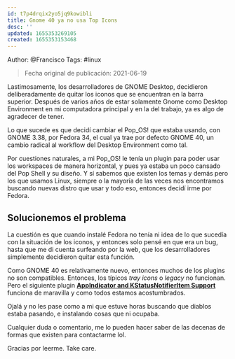 ```yaml
---
id: t7p4drqix2yo5jq9kowibli
title: Gnome 40 ya no usa Top Icons
desc: ''
updated: 1655353269105
created: 1655353153468
---
```


Author: @Francisco
Tags: #linux

> Fecha original de publicación: 2021-06-19

Lastimosamente, los desarrolladores de GNOME Desktop, decidieron deliberadamente de quitar los iconos que se encuentran en la barra superior. Después de varios años de estar solamente Gnome como Desktop Environment en mi computadora principal y en la del trabajo, ya es algo de agradecer de tener.

Lo que sucede es que decidí cambiar el Pop_OS! que estaba usando, con GNOME 3.38, por Fedora 34, el cual ya trae por defecto GNOME 40, un cambio radical al workflow del Desktop Environment como tal.

Por cuestiones naturales, a mi Pop_OS! le tenía un plugin para poder usar los workspaces de manera horizontal, y pues ya estaba un poco cansado del Pop Shell y su diseño. Y sí sabemos que existen los temas y demás pero los que usamos Linux, siempre o la mayoría de las veces nos encontramos buscando nuevas distro que usar y todo eso, entonces decidí irme por Fedora.

## Solucionemos el problema

La cuestión es que cuando instalé Fedora no tenía ni idea de lo que sucedía con la situación de los iconos, y entonces solo pensé en que era un bug, hasta que me di cuenta surfeando por la web, que los desarrolladores simplemente decidieron quitar esta función.

Como GNOME 40 es relativamente nuevo, entonces muchos de los plugins no son compatibles. Entonces, los típicos _tray icons_ o _legacy_ no funcionan. Pero el siguiente plugin **[AppIndicator and KStatusNotifierItem Support](https://extensions.gnome.org/extension/615/appindicator-support/)** funciona de maravilla y como todos estamos acostumbrados.

Ojalá y no les pase como a mi que estuve horas buscando que diablos estaba pasando, e instalando cosas que ni ocupaba.

Cualquier duda o comentario, me lo pueden hacer saber de las decenas de formas que existen para contactarme lol.

Gracias por leerme. Take care.

